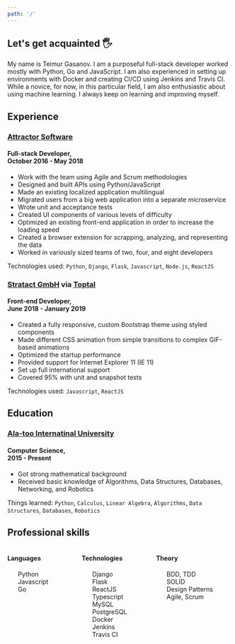 ```yaml
---
path: '/'
---
```


## Let's get acquainted 🖐

My name is Teimur Gasanov. I am a purposeful full-stack developer worked mostly with Python, Go and JavaScript. I am also experienced in setting up environments with Docker and creating CI/CD using Jenkins and Travis CI. While a novice, for now, in this particular field, I am also enthusiastic about using machine learning. I always keep on learning and improving myself.

## Experience

### <a href="https://www.attractor-software.com/" target="_blank">Attractor Software</a>

#### Full-stack Developer,<br/>October 2016 - May 2018

- Work with the team using Agile and Scrum methodologies
- Designed and built APIs using Python/JavaScript
- Made an existing localized application multilingual
- Migrated users from a big web application into a separate microservice
- Wrote unit and acceptance tests
- Created UI components of various levels of difficulty
- Optimized an existing front-end application in order to increase the loading speed
- Created a browser extension for scrapping, analyzing, and representing the data
- Worked in variously sized teams of two, four, and eight developers

Technologies used: `Python`, `Django`, `Flask`, `Javascript`, `Node.js`, `ReactJS`

### <a href="https://www.linkedin.com/company/stratact/" target="_blank">Stratact GmbH</a> via <a href="https://www.toptal.com/" target="_blank">Toptal</a>

#### Front-end Developer,<br/>June 2018 - January 2019

- Created a fully responsive, custom Bootstrap theme using styled components
- Made different CSS animation from simple transitions to complex GIF-based animations
- Optimized the startup performance
- Provided support for Internet Explorer 11 (IE 11)
- Set up full international support
- Covered 95% with unit and snapshot tests

Technologies used: `Javascript`, `ReactJS`

## Education

### <a href="http://www.iaau.edu.kg/" target="_blank">Ala-too Internatinal University</a>

#### Computer Science,<br/>2015 - Present

- Got strong mathematical background
- Received basic knowledge of Algorithms, Data Structures, Databases, Networking, and Robotics

Things learned: `Python`, `Calculus`, `Linear Algebra`, `Algorithms`, `Data Structures`, `Databases`, `Robotics`

## Professional skills

<div style="overflow:hidden;">
    <div style="display: inline-block; width: 33.3333%; float: left;">
        <h4>Languages</h4>
        <ul style="list-style-type:none; margin-left: 0;">
            <li>Python</li>
            <li>Javascript</li>
            <li>Go</li>
        </ul>
    </div>
    <div style="display: inline-block; width: 33.3333%; float: left;">
        <h4>Technologies</h4>
        <ul style="list-style-type:none; margin-left: 0;">
            <li>Django</li>
            <li>Flask</li>
            <li>ReactJS</li>
            <li>Typescript</li>
            <li>MySQL</li>
            <li>PostgreSQL</li>
            <li>Docker</li>
            <li>Jenkins</li>
            <li>Travis CI</li>
        </ul>
    </div>
    <div style="display: inline-block; width: 33.3333%; float: left;">
        <h4>Theory</h4>
        <ul style="list-style-type:none; margin-left: 0;">
            <li>BDD, TDD</li>
            <li>SOLID</li>
            <li>Design Patterns</li>
            <li>Agile, Scrum</li>
        </ul>
    </div>
</div>
